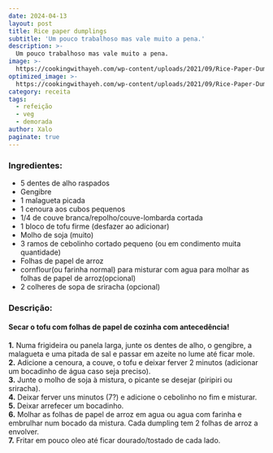 ```yaml
---
date: 2024-04-13
layout: post
title: Rice paper dumplings
subtitle: 'Um pouco trabalhoso mas vale muito a pena.'
description: >-
  Um pouco trabalhoso mas vale muito a pena.
image: >-
  https://cookingwithayeh.com/wp-content/uploads/2021/09/Rice-Paper-Dumplings-01.jpg
optimized_image: >-
  https://cookingwithayeh.com/wp-content/uploads/2021/09/Rice-Paper-Dumplings-01.jpg
category: receita
tags:
  - refeição
  - veg
  - demorada
author: Xalo
paginate: true
---
```


### Ingredientes:

* 5 dentes de alho raspados  
* Gengibre  
* 1 malagueta picada  
* 1 cenoura aos cubos pequenos  
* 1/4 de couve branca/repolho/couve-lombarda cortada  
* 1 bloco de tofu firme (desfazer ao adicionar)  
* Molho de soja (muito)  
* 3 ramos de cebolinho cortado pequeno (ou em condimento muita quantidade)  
* Folhas de papel de arroz  
* cornflour(ou farinha normal) para misturar com agua para molhar as folhas de papel de arroz(opcional)  
* 2 colheres de sopa de sriracha (opcional)  

### Descrição:

#### **Secar o tofu com folhas de papel de cozinha com antecedência!**

**1.** Numa frigideira ou panela larga, junte os dentes de alho, o gengibre, a malagueta e uma pitada de sal e passar em azeite no lume até ficar mole.   
**2.** Adicione a cenoura, a couve, o tofu e deixar ferver 2 minutos (adicionar um bocadinho de água caso seja preciso).  
**3.** Junte o molho de soja à mistura, o picante se desejar (piripiri ou sriracha).  
**4.** Deixar ferver uns minutos (7?) e adicione o cebolinho no fim e misturar.  
**5.** Deixar arrefecer um bocadinho.  
**6.** Molhar as folhas de papel de arroz em agua ou agua com farinha e embrulhar num bocado da mistura. Cada dumpling tem 2 folhas de arroz a envolver.  
**7.** Fritar em pouco oleo até ficar dourado/tostado de cada lado.  